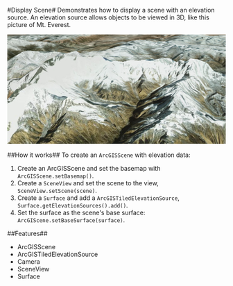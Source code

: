#Display Scene#
Demonstrates how to display a scene with an elevation source. An elevation source allows objects to be viewed in 3D, like this picture of Mt. Everest.

![](DisplayScene.png)

##How it works##
To create an `ArcGISScene` with elevation data:

1. Create an ArcGISScene and set the basemap with `ArcGISScene.setBasemap()`.
2. Create a `SceneView` and set the scene to the view, `SceneView.setScene(scene)`.
3. Create a `Surface` and add a `ArcGISTiledElevationSource`, `Surface.getElevationSources().add()`.
4. Set the surface as the scene's base surface: `ArcGIScene.setBaseSurface(surface)`.

##Features##
- ArcGISScene
- ArcGISTiledElevationSource
- Camera
- SceneView
- Surface
